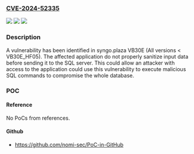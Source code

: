 ### [CVE-2024-52335](https://cve.mitre.org/cgi-bin/cvename.cgi?name=CVE-2024-52335)
![](https://img.shields.io/static/v1?label=Product&message=syngo.plaza%20VB30E&color=blue)
![](https://img.shields.io/static/v1?label=Version&message=0%3C%20VB30E_HF05%20&color=brighgreen)
![](https://img.shields.io/static/v1?label=Vulnerability&message=CWE-89%3A%20Improper%20Neutralization%20of%20Special%20Elements%20used%20in%20an%20SQL%20Command%20('SQL%20Injection')&color=brighgreen)

### Description

A vulnerability has been identified in syngo.plaza VB30E (All versions < VB30E_HF05). The affected application do not properly sanitize input data before sending it to the SQL server. This could allow an attacker with access to the application could use this vulnerability to execute malicious SQL commands to compromise the whole database.

### POC

#### Reference
No PoCs from references.

#### Github
- https://github.com/nomi-sec/PoC-in-GitHub

